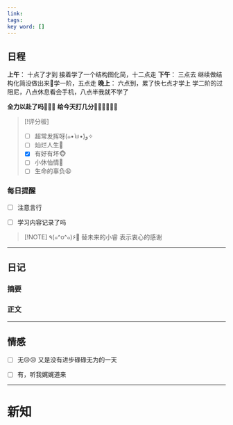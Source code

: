 ```yaml
---
link: 
tags: 
key word: []
---
```


## 日程
**上午**：
十点了才到
接着学了一个结构图化简，十二点走
**下午**：
三点去
继续做结构化简没做出来🥴学一阶，五点走
**晚上**：
六点到，累了快七点才学上
学二阶的过阻尼，八点休息看会手机，八点半我就不学了

**全力以赴了吗🐒🐒🐒**
**给今天打几分🐻‍❄️🐻‍❄️🐻‍❄️**

> [!评分板]
> - [ ] 超常发挥呀(๑•̀ㅂ•́)و✧
> - [ ] 灿烂人生🌊
> - [x] 有好有坏🐵
> - [ ] 小休怡情🤠
> - [ ] 生命的辜负😩

### 每日提醒
- [ ] 注意言行

- [ ] 学习内容记录了吗


> [!NOTE] ٩(๑^o^๑)۶🎉
>替未来的小睿
>表示衷心的感谢

---
## 日记
### 摘要




### 正文




---


## 情感
- [ ] 无😔😔
 又是没有进步碌碌无为的一天
- [ ] 有，听我娓娓道来


---

# 新知



